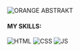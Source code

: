 ![ORANGE ABSTRAKT](https://user-images.githubusercontent.com/81329480/140043273-da9bb6ab-1091-44f6-b18c-a9e6699b67fc.gif)

#### MY SKILLS:

![HTML](https://user-images.githubusercontent.com/81329480/140047075-f885aa77-2b8d-4ab9-89a1-a62ece5550f1.png)
![CSS](https://user-images.githubusercontent.com/81329480/140047467-0ffb4faf-327f-48d0-8c4c-4326ea475fd9.png)
![JS](https://user-images.githubusercontent.com/81329480/140047929-29d3b2ec-094e-4d2c-8cb7-339f2f8986fe.png)
